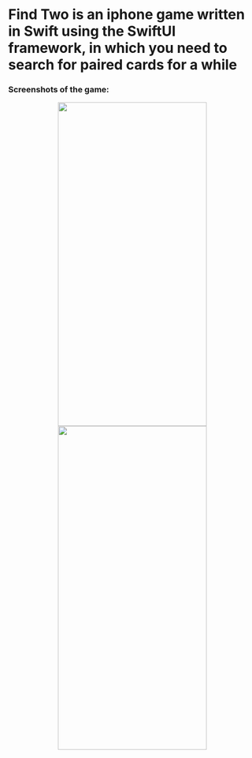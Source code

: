 <h1>Find Two is an iphone game written in Swift using the SwiftUI framework, in which you need to search for paired cards for a while</h1>
<h3>Screenshots of the game:</h3>
<p align="center"><img src="https://github.com/user-attachments/assets/eb4e9659-b69f-4e3c-876f-923d1753978a" alt="" width="301.5" height="655.5"/> 
<img src="https://github.com/user-attachments/assets/71407f4d-acaf-42ee-bc1a-93f83f6213db" alt="" width="301.5" height="655.55" /></p>
